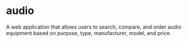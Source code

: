 # audio
A web application that allows users to search, compare, and order audio equipment based on purpose, type, manufacturer, model, and price.
